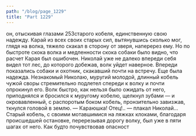 ```yaml
---
path: "/blog/page_1229"
title: "Part 1229"
---
```


 он, отыскивая глазами 253старого кобеля, единственную свою надежду. Карай из всех своих старых сил, вытянувшись сколько мог, глядя на волка, тяжело скакал в сторону от зверя, наперерез ему. Но по быстроте скока волка и медленности скока собаки было видно, что расчет Карая был ошибочен. Николай уже не далеко впереди себя видел тот лес, до которого добежав, волк уйдет наверное. Впереди показались собаки и охотник, скакавший почти на встречу. Еще была надежда. Незнакомый Николаю, муругий молодой, длинный кобель чужой своры стремительно подлетел спереди к волку и почти опрокинул его. Волк быстро, как нельзя было ожидать от него, приподнялся и бросился к муругому кобелю, щелкнул зубами — и окровавленный, с распоротым боком кобель, пронзительно завизжав, ткнулся головой в землю.
— Караюшка! Отец!.. — плакал Николай...
Старый кобель, с своими мотавшимися на ляжках клоками, благодаря происшедшей остановке, перерезывая дорогу волку, был уже в пяти шагах от него. Как будто почувствовав опасност
